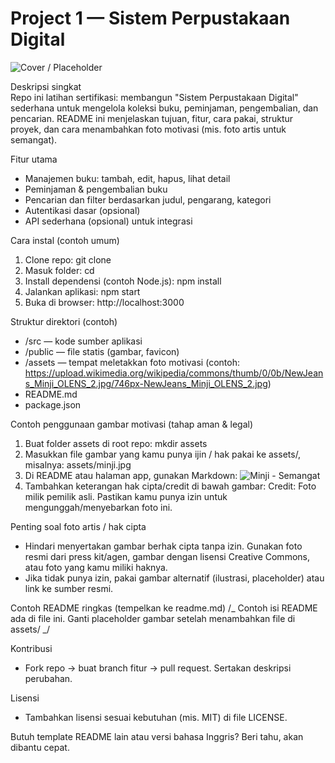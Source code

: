 # Project 1 — Sistem Perpustakaan Digital

![Cover / Placeholder](https://upload.wikimedia.org/wikipedia/commons/thumb/0/0b/NewJeans_Minji_OLENS_2.jpg/746px-NewJeans_Minji_OLENS_2.jpg)

Deskripsi singkat  
Repo ini latihan sertifikasi: membangun "Sistem Perpustakaan Digital" sederhana untuk mengelola koleksi buku, peminjaman, pengembalian, dan pencarian. README ini menjelaskan tujuan, fitur, cara pakai, struktur proyek, dan cara menambahkan foto motivasi (mis. foto artis untuk semangat).

Fitur utama

- Manajemen buku: tambah, edit, hapus, lihat detail
- Peminjaman & pengembalian buku
- Pencarian dan filter berdasarkan judul, pengarang, kategori
- Autentikasi dasar (opsional)
- API sederhana (opsional) untuk integrasi

Cara instal (contoh umum)

1. Clone repo:
   git clone <repo-url>
2. Masuk folder:
   cd <repo-folder>
3. Install dependensi (contoh Node.js):
   npm install
4. Jalankan aplikasi:
   npm start
5. Buka di browser:
   http://localhost:3000

Struktur direktori (contoh)

- /src — kode sumber aplikasi
- /public — file statis (gambar, favicon)
- /assets — tempat meletakkan foto motivasi (contoh: https://upload.wikimedia.org/wikipedia/commons/thumb/0/0b/NewJeans_Minji_OLENS_2.jpg/746px-NewJeans_Minji_OLENS_2.jpg)
- README.md
- package.json

Contoh penggunaan gambar motivasi (tahap aman & legal)

1. Buat folder assets di root repo:
   mkdir assets
2. Masukkan file gambar yang kamu punya ijin / hak pakai ke assets/, misalnya:
   assets/minji.jpg
3. Di README atau halaman app, gunakan Markdown:
   ![Minji - Semangat](https://upload.wikimedia.org/wikipedia/commons/thumb/0/0b/NewJeans_Minji_OLENS_2.jpg/746px-NewJeans_Minji_OLENS_2.jpg)
4. Tambahkan keterangan hak cipta/credit di bawah gambar:
   Credit: Foto milik pemilik asli. Pastikan kamu punya izin untuk mengunggah/menyebarkan foto ini.

Penting soal foto artis / hak cipta

- Hindari menyertakan gambar berhak cipta tanpa izin. Gunakan foto resmi dari press kit/agen, gambar dengan lisensi Creative Commons, atau foto yang kamu miliki haknya.
- Jika tidak punya izin, pakai gambar alternatif (ilustrasi, placeholder) atau link ke sumber resmi.

Contoh README ringkas (tempelkan ke readme.md)
/_ Contoh isi README ada di file ini. Ganti placeholder gambar setelah menambahkan file di assets/ _/

Kontribusi

- Fork repo → buat branch fitur → pull request. Sertakan deskripsi perubahan.

Lisensi

- Tambahkan lisensi sesuai kebutuhan (mis. MIT) di file LICENSE.

Butuh template README lain atau versi bahasa Inggris? Beri tahu, akan dibantu cepat.
